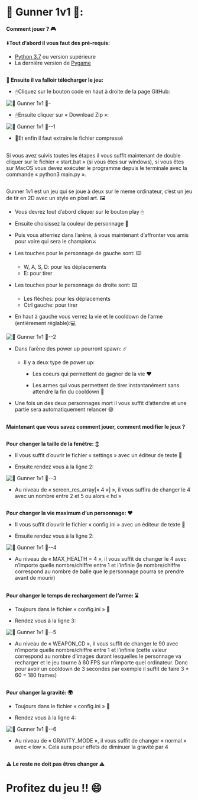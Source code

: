 # 🔫 Gunner 1v1 🔫:

__Comment jouer ? 🎮__



⬇️**Tout d’abord il vous faut des pré-requis:**
- [Python 3.7](https://www.python.org/downloads/, "Téléchargement de python") ou version supérieure
- La dernière version de [Pygame](https://www.pygame.org/download.shtml, "pip install pygame")
##

**📂 Ensuite il va falloir télécharger le jeu:**
- 🖱Cliquez sur le bouton code en haut à droite de la page GitHub:

![🔫 Gunner 1v1 🔫-](https://i.ibb.co/XkmJNVV/Capture-d-e-cran-2022-02-23-a-10-29-46.png)

- 🖱Ensuite cliquer sur « Download Zip »:

![🔫 Gunner 1v1 🔫--1](https://i.ibb.co/bgcgG9t/Capture-d-e-cran-2022-02-23-a-10-32-29.png)

- 🔄Et enfin il faut extraire le fichier compressé 

##

Si vous avez suivis toutes les étapes il vous suffit maintenant de double cliquer sur le fichier « start.bat » (si vous êtes sur windows), si vous êtes sur MacOS vous devez exécuter le programme depuis le terminale avec la commande « python3 main.py ».

##

Gunner 1v1 est un jeu qui se joue à deux sur le meme ordinateur, c’est un jeu de tir en 2D avec un style en pixel art. 🖼 

- Vous devrez tout d’abord cliquer sur le bouton play 🖱

- Ensuite choisissez la couleur de personnage 🎨

- Puis vous atterriez dans l’arène, à vous maintenant d’affronter vos amis pour voire qui sera le champion⚔️

- Les touches pour le personnage de gauche sont: ⌨️

	- W, A, S, D: pour les déplacements
	- E: pour tirer
- Les touches pour le personnage de droite sont: ⌨️

	- Les flèches: pour les déplacements
	- Ctrl gauche: pour tirer
- En haut à gauche vous verrez la vie et le cooldown de l’arme (entièrement réglable):💻

![🔫 Gunner 1v1 🔫--2](https://i.ibb.co/vLPmmww/Capture-d-e-cran-2022-02-23-a-11-17-50.png)

- Dans l’arène des power up pourront spawn: ☄️

	- Il y a deux type de power up:
		- Les coeurs qui permettent de gagner de la vie ❤️

		- Les armes qui vous permettent de tirer instantanément sans attendre la fin du cooldown 🔫

- Une fois un des deux personnages mort il vous suffit d’attendre et une partie sera automatiquement relancer 😄

##

**Maintenant que vous savez comment jouer, comment modifier le jeux ?**

##

**Pour changer la taille de la fenêtre: ↕️**

- Il vous suffit d’ouvrir le fichier « settings » avec un éditeur de texte 📂

- Ensuite rendez vous à la ligne 2:

![🔫 Gunner 1v1 🔫--3](https://i.ibb.co/jRCBz3q/Capture-d-e-cran-2022-02-23-a-19-14-46.png)

- Au niveau de « screen_res_array[« 4 »] », il vous suffira de changer le 4 avec un nombre entre 2 et 5 ou alors « hd »

##

**Pour changer la vie maximum d’un personnage: ❤️**

- Il vous suffit d’ouvrir le fichier « config.ini » avec un éditeur de texte 📂

- Ensuite rendez vous à la ligne 2:

![🔫 Gunner 1v1 🔫--4](https://i.ibb.co/smCW412/Capture-d-e-cran-2022-02-23-a-19-19-12.png)

- Au niveau de « MAX_HEALTH = 4 », il vous suffit de changer le 4 avec n’importe quelle nombre/chiffre entre 1 et l’infinie (le nombre/chiffre correspond au nombre de balle que le personnage pourra se prendre avant de mourir)

##

**Pour changer le temps de rechargement de l’arme: ⌛️**

- Toujours dans le fichier « config.ini » 📂

- Rendez vous à la ligne 3:

![🔫 Gunner 1v1 🔫--5](https://i.ibb.co/XFSDxV5/Capture-d-e-cran-2022-02-23-a-19-30-41.png)

- Au niveau de « WEAPON_CD », il vous suffit de changer le 90 avec n’importe quelle nombre/chiffre entre 1 et l’infinie (cette valeur correspond au nombre d’images durant lesquelles le personnage va recharger et le jeu tourne à 60 FPS sur n’importe quel ordinateur. Donc pour avoir un cooldown de 3 secondes par exemple il suffit de faire 3 * 60 = 180 frames)

##

**Pour changer la gravité: 🌍**

- Toujours dans le fichier « config.ini » 📂

- Rendez vous à la ligne 4:

![🔫 Gunner 1v1 🔫--6](https://i.ibb.co/5F8v0ts/Capture-d-e-cran-2022-02-23-a-20-59-49.png)

- Au niveau de « GRAVITY_MODE », il vous suffit de changer « normal » avec « low ». Cela aura pour effets de diminuer la gravité par 4

##

**⚠️ Le reste ne doit pas êtres changer ⚠️**

# Profitez du jeu !! 😄
